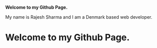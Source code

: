 
**Welcome to my Github Page.**

My name is Rajesh Sharma and I am a Denmark based web developer.

<h1>
  Welcome to my Github Page.
</h1>
